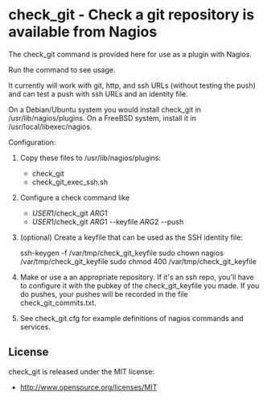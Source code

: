 check_git - Check a git repository is available from Nagios
===========================================================

The check_git command is provided here for use as a plugin with Nagios.

Run the command to see usage.

It currently will work with git, http, and ssh URLs (without testing the push)
and can test a push with ssh URLs and an identity file.

On a Debian/Ubuntu system you would install check_git in
/usr/lib/nagios/plugins.  On a FreeBSD system, install it in
/usr/local/libexec/nagios.

Configuration:

1. Copy these files to /usr/lib/nagios/plugins:

   * check_git
   * check_git_exec_ssh.sh

2. Configure a check command like

   * $USER1$/check_git $ARG1$
   * $USER1$/check_git $ARG1$ --keyfile $ARG2$ --push

3. (optional) Create a keyfile that can be used as the SSH identity file:

    ssh-keygen -f /var/tmp/check_git_keyfile
    sudo chown nagios /var/tmp/check_git_keyfile
    sudo chmod 400 /var/tmp/check_git_keyfile

4. Make or use a an appropriate repository.  If it's an ssh repo,
you'll have to configure it with the pubkey of the check_git_keyfile
you made.  If you do pushes, your pushes will be recorded in the
file check_git_commits.txt.

5. See check_git.cfg for example definitions of nagios commands and services.

License
-------

check_git is released under the MIT license:

* http://www.opensource.org/licenses/MIT
